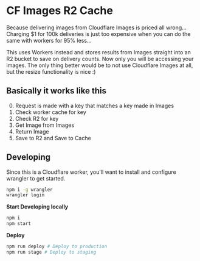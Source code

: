 # CF Images R2 Cache

Because delivering images from Cloudflare Images is priced all wrong... Charging $1 for 100k deliveries is just too expensive when you can do the same with workers for 95% less...

This uses Workers instead and stores results from Images straight into an R2 bucket to save on delivery counts. Now only you will be accessing your images. The only thing better would be to not use Cloudflare Images at all, but the resize functionality is nice :)

## Basically it works like this
0. Request is made with a key that matches a key made in Images
1. Check worker cache for key
2. Check R2 for key
3. Get Image from Images
4. Return Image
5. Save to R2 and Save to Cache

## Developing

Since this is a Cloudflare worker, you'll want to install and configure wrangler to get started.
```bash
npm i -g wrangler
wrangler login
```

**Start Developing locally**
```bash
npm i
npm start
```

**Deploy**
```bash
npm run deploy # Deploy to production
npm run stage # Deploy to staging
```